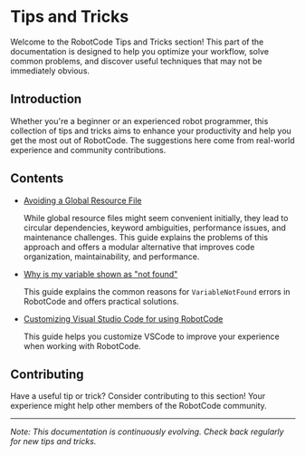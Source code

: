 # Tips and Tricks

Welcome to the RobotCode Tips and Tricks section! This part of the documentation is designed to help you optimize your workflow, solve common problems, and discover useful techniques that may not be immediately obvious.

## Introduction

Whether you're a beginner or an experienced robot programmer, this collection of tips and tricks aims to enhance your productivity and help you get the most out of RobotCode. The suggestions here come from real-world experience and community contributions.

## Contents

- [Avoiding a Global Resource File](./01_avoiding_a_global_resource_file.md)

  While global resource files might seem convenient initially, they lead to circular dependencies, keyword ambiguities, performance issues, and maintenance challenges. This guide explains the problems of this approach and offers a modular alternative that improves code organization, maintainability, and performance.

- [Why is my variable shown as "not found"](./02_why_variable_not_found.md)

  This guide explains the common reasons for `VariableNotFound` errors in RobotCode and offers practical solutions.

- [Customizing Visual Studio Code for using RobotCode](./03_vscode_customizations.md)

  This guide helps you customize VSCode to improve your experience when working with RobotCode.

## Contributing

Have a useful tip or trick? Consider contributing to this section! Your experience might help other members of the RobotCode community.

---

*Note: This documentation is continuously evolving. Check back regularly for new tips and tricks.*
